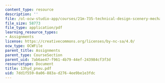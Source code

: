 ```yaml
---
content_type: resource
description: ''
file: /ol-ocw-studio-app/courses/21m-735-technical-design-scenery-mechanisms-and-special-effects-spring-2004/7dd1f5590a06883ad2764ee9be1e3fdc_13hyd_pneu.pdf
file_size: 58773
file_type: application/pdf
learning_resource_types:
- Assignments
license: https://creativecommons.org/licenses/by-nc-sa/4.0/
ocw_type: OCWFile
parent_title: Assignments
parent_type: CourseSection
parent_uid: 7ab6ae47-f961-4b79-44ef-243984cf3f3d
resourcetype: Document
title: 13hyd_pneu.pdf
uid: 7dd1f559-0a06-883a-d276-4ee9be1e3fdc
---
```

